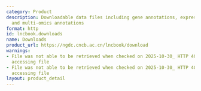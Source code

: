 ```yaml
---
category: Product
description: Downloadable data files including gene annotations, expression profiles,
  and multi-omics annotations
format: http
id: lncbook.downloads
name: Downloads
product_url: https://ngdc.cncb.ac.cn/lncbook/download
warnings:
- File was not able to be retrieved when checked on 2025-10-30_ HTTP 404 error when
  accessing file
- File was not able to be retrieved when checked on 2025-10-30_ HTTP 404 error when
  accessing file
layout: product_detail
---
```

